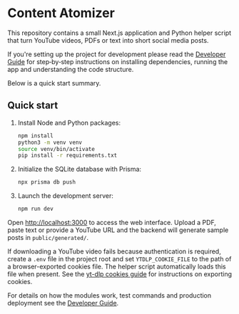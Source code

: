 # Content Atomizer

This repository contains a small Next.js application and Python helper script that turn YouTube videos, PDFs or text into short social media posts.

If you're setting up the project for development please read the [Developer Guide](./DEVELOPER_GUIDE.md) for step‑by‑step instructions on installing dependencies, running the app and understanding the code structure.

Below is a quick start summary.

## Quick start

1. Install Node and Python packages:
   ```bash
   npm install
   python3 -m venv venv
   source venv/bin/activate
   pip install -r requirements.txt
   ```
2. Initialize the SQLite database with Prisma:
   ```bash
   npx prisma db push
   ```
3. Launch the development server:
   ```bash
   npm run dev
   ```

Open [http://localhost:3000](http://localhost:3000) to access the web interface. Upload a PDF, paste text or provide a YouTube URL and the backend will generate sample posts in `public/generated/`.

If downloading a YouTube video fails because authentication is required, create
a `.env` file in the project root and set `YTDLP_COOKIE_FILE` to the path of a
browser-exported cookies file. The helper script automatically loads this file
when present. See the [yt-dlp cookies guide](https://github.com/yt-dlp/yt-dlp/wiki/FAQ#how-do-i-pass-cookies-to-yt-dlp)
for instructions on exporting cookies.

For details on how the modules work, test commands and production deployment see the [Developer Guide](./DEVELOPER_GUIDE.md).
